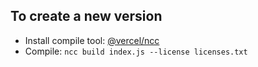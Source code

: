 ## To create a new version
- Install compile tool: [@vercel/ncc](https://github.com/vercel/ncc)
- Compile: `ncc build index.js --license licenses.txt`